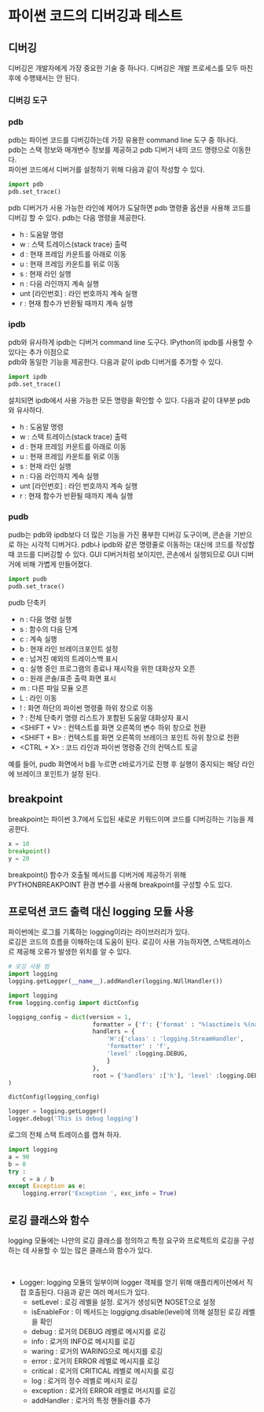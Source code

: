 # 파이썬 코드의 디버깅과 테스트

## 디버깅
디버깅은 개발자에게 가장 중요한 기술 중 하나다. 디버깅은 개발 프로세스를 모두 마친 후에 수행돼서는 안 된다. 

### 디버깅 도구

### pdb
pdb는 파이썬 코드를 디버깅하는데 가장 유용한 command line 도구 중 하나다.  
pdb는 스택 정보와 매개변수 정보를 제공하고 pdb 디버거 내의 코드 명령으로 이동한다.  
파이썬 코드에서 디버거를 설정하기 위해 다음과 같이 작성할 수 있다.  

```python
import pdb
pdb.set_trace()
```
pdb 디버거가 사용 가능한 라인에 제어가 도달하면 pdb 명령줄 옵션을 사용해 코드를 디버깅 할 수 있다.  pdb는 다음 명령을 제공한다.  

- h : 도움말 명령
- w : 스택 트레이스(stack trace) 출력
- d : 현재 프레임 카운트를 아래로 이동
- u : 현재 프레임 카운트를 위로 이동 
- s : 현재 라인 실행
- n : 다음 라인까지 계속 실행
- unt [라인번호] : 라인 번호까지 계속 실행
- r : 현재 함수가 반환될 때까지 계속 실행

### ipdb
pdb와 유사하게 ipdb는 디버거 command line 도구다.  IPython의 ipdb를 사용할 수 있다는 추가 이점으로  
pdb와 동일한 기능을 제공한다. 다음과 같이 ipdb 디버거를 추가할 수 있다.  

```python
import ipdb
pdb.set_trace()
```

설치되면 ipdb에서 사용 가능한 모든 명령을 확인할 수 있다. 다음과 같이 대부분 pdb와 유사하다.  
- h : 도움말 명령
- w : 스택 트레이스(stack trace) 출력
- d : 현재 프레임 카운트를 아래로 이동
- u : 현재 프레임 카운트를 위로 이동 
- s : 현재 라인 실행
- n : 다음 라인까지 계속 실행
- unt [라인번호] : 라인 번호까지 계속 실행
- r : 현재 함수가 반환될 때까지 계속 실행

### pudb
pudb는 pdb와 ipdb보다 더 많은 기능을 가진 풍부한 디버깅 도구이며, 콘손을 기반으로 하는 시각적 디버거다. 
pdb나 ipdb와 같은 명령줄로 이동하는 대신에 코드를 작성할 때 코드를 디버깅할 수 있다. GUI 디버거처럼 보이지만, 콘손에서 실행되므로 GUI 디버거에 비해 가볍게 만들어졌다.  

```python
import pudb
pudb.set_trace()
```
pudb 단축키
- n : 다음 명령 실행
- s : 함수의 다음 단계
- c : 계속 실행
- b : 현재 라인 브레이크포인트 설정
- e : 넘겨진 예외의 트레이스백 표시
- q : 실행 중인 프로그램의 종료나 재시작을 위한 대화상자 오픈
- o : 원래 콘솔/표준 출력 화면 표시
- m : 다른 파일 모듈 오픈 
- L : 라인 이동
- ! : 화면 하단의 파이썬 명령줄 하위 창으로 이동
- ? : 전체 단축키 명령 리스트가 포함된 도움말 대화상자 표시
- <SHIFT + V> : 컨텍스트를 화면 오른쪽의 변수 하위 창으로 전환
- <SHIFT + B> : 컨텍스트를 화면 오른쪽의 브레이크 포인트 하위 창으로 전환
- <CTRL + X> : 코드 라인과 파이썬 명령중 간의 컨텍스트 토글

 예를 들어, pudb 화면에서 b를 누르면 c바로가기로 진행 후 실행이 중지되는 해당 라인에 브레이크 포인트가 설정 된다. 


## breakpoint
breakpoint는 파이썬 3.7에서 도입된 새로운 키워드이며 코드를 디버깅하는 기능을 제공한다.  

```python
x = 10
breakpoint()
y = 20
```
breakpoint() 함수가 호출될 메서드를 디버거에 제공하기 위해 PYTHONBREAKPOINT 환경 변수를 사용해 breakpoint를 구성할 수도 있다. 

## 프로덕션 코드 출력 대신 logging 모듈 사용

파이썬에는 로그를 기록하는 logging이라는 라이브러리가 있다.  
로깅은 코드의 흐름을 이해하는데 도움이 된다. 로깅이 사용 가능하자면, 스택트레이스르 제공해 오류가 발생한 위치를 알 수 있다.  


```python
# 로깅 사용 법
import logging
logging.getLogger(__name__).addHandler(logging.NUllHandler())
```

```python
import logging
from logging.config import dictConfig

loggigng_config = dict(version = 1,
                        formatter = {'f': {'format' : "%(asctime)s %(name) -12s %(levelname) -8s %(message)s"}},
                        handlers = {
                            'H':{'class' : 'logging.StreamHandler',
                            'formatter' : 'f',
                            'level' :logging.DEBUG,
                            }
                        },
                        root = {'handlers' :['h'], 'level' :logging.DEBUG}
)

dictConfig(logging_config)

logger = logging.getLogger()
logger.debug('This is debug logging')
```
로그의 전체 스택 트레이스를 캡쳐 하자.
```python
import logging
a = 90
b = 0
try : 
    c = a / b
except Exception as e:
    logging.error('Exception ', exc_info = True)
```

## 로깅 클래스와 함수
logging 모듈에는 나만의 로깅 클래스를 정의하고 특정 요구와 프로젝트의 로깅을 구성하는 데 사용할 수 있는 많은 클래스와 함수가 있다.    

<br/>  

- Logger: logging 모듈의 일부이며 logger 객체를 얻기 위해 애플리케이션에서 직접 호출된다. 다음과 같은 여러 메서드가 있다.
    - setLevel : 로깅 레벨을 설정. 로거가 생성되면 NOSET으로 설정
    - isEnableFor : 이 메서드는 loggigng.disable(level)에 의해 설정된 로깅 레벨을 확인
    - debug : 로거의 DEBUG 레벨로 메시지를 로깅
    - info : 로거의 INFO로 메시지를 로깅
    - waring : 로거의 WARING으로 메시지를 로깅
    - error : 로거의 ERROR 레벨로 메시지를 로깅
    - critical : 로거의 CRITICAL 레벨로 메시지를 로깅
    - log : 로거의 정수 레벨로 메시지 로깅
    - exception : 로거의 ERROR 레벨로 머시지를 로깅
    - addHandler : 로거의 특정 핸들러를 추가 